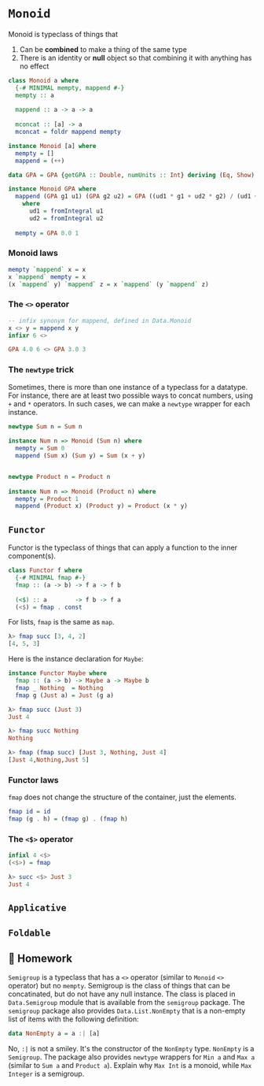 
# `Monoid`

Monoid is typeclass of things that
  1. Can be **combined** to make a thing of the same type
  2. There is an identity or **null** object so that combining it with anything has no effect


```haskell
class Monoid a where
  {-# MINIMAL mempty, mappend #-}
  mempty :: a
  
  mappend :: a -> a -> a
  
  mconcat :: [a] -> a
  mconcat = foldr mappend mempty
```

```haskell
instance Monoid [a] where
  mempty = []
  mappend = (++)
```

```haskell
data GPA = GPA {getGPA :: Double, numUnits :: Int} deriving (Eq, Show)

instance Monoid GPA where
  mappend (GPA g1 u1) (GPA g2 u2) = GPA ((ud1 * g1 + ud2 * g2) / (ud1 + ud2)) (u1 + u2)
    where
      ud1 = fromIntegral u1
      ud2 = fromIntegral u2
      
  mempty = GPA 0.0 1
```

### Monoid laws

```haskell
mempty `mappend` x = x
x `mappend` mempty = x
(x `mappend` y) `mappend` z = x `mappend` (y `mappend` z)
```

### The `<>` operator

```haskell
-- infix synonym for mappend, defined in Data.Monoid
x <> y = mappend x y
infixr 6 <>

GPA 4.0 6 <> GPA 3.0 3
```

### The `newtype` trick

Sometimes,
there is more than one instance of a typeclass for a datatype.
For instance,
there are at least two possible ways to concat numbers,
using `+` and `*` operators.
In such cases,
we can make a `newtype` wrapper for each instance.

```haskell
newtype Sum n = Sum n
 
instance Num n => Monoid (Sum n) where
  mempty = Sum 0
  mappend (Sum x) (Sum y) = Sum (x + y)


newtype Product n = Product n
 
instance Num n => Monoid (Product n) where
  mempty = Product 1
  mappend (Product x) (Product y) = Product (x * y)
```


## `Functor`

Functor is the typeclass of things that can apply a function to the inner component(s).

```haskell
class Functor f where
  {-# MINIMAL fmap #-}
  fmap :: (a -> b) -> f a -> f b
 
  (<$) :: a        -> f b -> f a
  (<$) = fmap . const
```

For lists,
`fmap` is the same as `map`.

```haskell
λ> fmap succ [3, 4, 2]
[4, 5, 3]
```

Here is the instance declaration for `Maybe`:

```haskell
instance Functor Maybe where
  fmap :: (a -> b) -> Maybe a -> Maybe b
  fmap _ Nothing  = Nothing
  fmap g (Just a) = Just (g a)
```

```haskell
λ> fmap succ (Just 3)
Just 4

λ> fmap succ Nothing
Nothing

λ> fmap (fmap succ) [Just 3, Nothing, Just 4]
[Just 4,Nothing,Just 5]

```

### Functor laws
`fmap` does not change the structure of the container,
just the elements.

```haskell
fmap id = id
fmap (g . h) = (fmap g) . (fmap h)
```

### The `<$>` operator

```haskell
infixl 4 <$>
(<$>) = fmap
```

```haskell
λ> succ <$> Just 3
Just 4
```

## `Applicative`

## `Foldable`

## :ledger: Homework
`Semigroup` is a typeclass that has a `<>` operator (similar to `Monoid` `<>` operator) but no `mempty`.
Semigroup is the class of things that can be concatinated,
but do not have any null instance.
The class is placed in `Data.Semigroup` module that is available from the `semigroup` package.
The `semigroup` package also provides `Data.List.NonEmpty` that is a non-empty list of items with the following definition:

```haskell
data NonEmpty a = a :| [a]
```
No, `:|` is not a smiley.
It's the constructor of the `NonEmpty` type.
`NonEmpty` is a `Semigroup`.
The package also provides `newtype` wrappers for `Min a` and `Max a` (similar to `Sum a` and `Product a`).
Explain why `Max Int` is a monoid,
while `Max Integer` is a semigroup.

